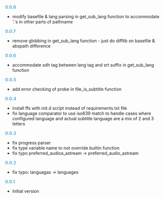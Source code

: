 
**<span style="color:#56adda">0.0.8</span>**
- modify basefile & lang parsing in get_sub_lang function to accommodate '.'s in other parts of pathname

**<span style="color:#56adda">0.0.7</span>**
- remove globbing in get_sub_lang function - just do difflib on basefile & abspath difference

**<span style="color:#56adda">0.0.6</span>**
- accommodate sdh tag between lang tag and srt suffix in get_sub_lang function

**<span style="color:#56adda">0.0.5</span>**
- add error checking of probe in file_is_subtitle function

**<span style="color:#56adda">0.0.4</span>**
- install ffs with init.d script instead of requirements.txt file
- fix language comparator to use iso639 match to handle cases where configured
  language and actual subtitle language are a mix of 2 and 3 letters

**<span style="color:#56adda">0.0.3</span>**
- fix progress parser
- fix type variable name to not override builtin function
- fix typo preferred_audioa_astream -> preferred_audio_astream

**<span style="color:#56adda">0.0.2</span>**
- fix typo: languagas -> languages

**<span style="color:#56adda">0.0.1</span>**
- Initial version

